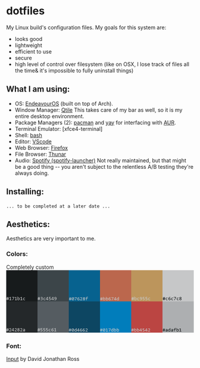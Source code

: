 # dotfiles
My Linux build's configuration files.  My goals for this system are:
- looks good
- lightweight
- efficient to use
- secure
- high level of control over filesystem (like on OSX, I lose track of files all the time& it's impossible to fully uninstall things)

## What I am using:
- OS: [EndeavourOS](https://endeavouros.com/) (built on top of Arch).
- Window Manager: [Qtile](https://qtile.org/) This takes care of my bar as well, so it is my entire desktop environment.
- Package Managers (2): [pacman](https://archlinux.org/pacman/) and [yay](https://github.com/Jguer/yay) for interfacing with [AUR](https://aur.archlinux.org/).
- Terminal Emulator: [xfce4-terminal]
- Shell: [bash](https://en.wikipedia.org/wiki/Bash_(Unix_shell))
- Editor: [VScode](https://code.visualstudio.com/)
- Web Browser: [Firefox](https://www.mozilla.org/en-US/firefox/new/)
- File Browser: [Thunar](https://wiki.archlinux.org/title/thunar)
- Audio: [Spotify (spotify-launcher)](https://archlinux.org/packages/extra/x86_64/spotify-launcher/) Not really maintained, but that might be a good thing -- you aren't subject to the relentless A/B testing they're always doing.

## Installing:
```shell
... to be completed at a later date ...
```

## Aesthetics:
Aesthetics are very important to me.
### Colors:
Completely custom
![Custom Color Palette](./Projects/config_assets/colors/colors_01.png)
### Font:
[Input](https://input.djr.com/license/) by David Jonathan Ross
